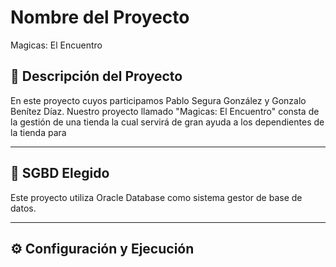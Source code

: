 # Nombre del Proyecto

Magicas: El Encuentro

## 📝 Descripción del Proyecto

En este proyecto cuyos participamos Pablo Segura González y Gonzalo Benítez Díaz. Nuestro proyecto llamado "Magicas: El Encuentro" consta de la gestión de una tienda la cual servirá de gran ayuda a los dependientes de la tienda para 

---

## 💾 SGBD Elegido

Este proyecto utiliza Oracle Database  como sistema gestor de base de datos.

---

## ⚙️ Configuración y Ejecución

